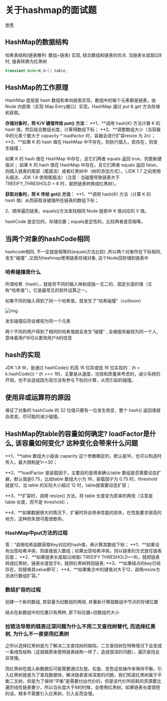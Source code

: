 # 关于hashmap的面试题

<!--more-->

[参考](https://mp.weixin.qq.com/s?__biz=MzUzMjUzMzI0NA==&mid=2247487731&idx=1&sn=56fef38cf9a5a24c2e4a094741e6827b&chksm=fab08a60cdc70376b522bef1fba393a5838366e0a8f69a1e108078154d4f26e449acfcd96670&mpshare=1&scene=23&srcid=1101hEDU9RcunrNBYtEocZyL&sharer_sharetime=1635764681900&sharer_shareid=8898e746b0f249ecdba4fe363392aada#rd)

## HashMap的数据结构

哈希表结构(链表散列: 数组+链表) 实现, 结合数组和链表的优点. 当链表长度超过8时, 链表转换为红黑树 

```java
transient Node<K,V>[] table;
```

## HashMap的工作原理

HashMap 底层是 hash 数组和单向链表实现，数组中的每个元素都是链表，由 Node 内部类（实现 Map.Entry接口）实现，HashMap 通过 put & get 方法存储和获取。

**存储对象时，将 K/V 键值传给 put() 方法：**
**1、**调用 hash(K) 方法计算 K 的 hash 值，然后结合数组长度，计算得数组下标；
**2、**调整数组大小（当容器中的元素个数大于 capacity * loadfactor 时，容器会进行扩容resize 为 2n）；
**3、**如果 K 的 hash 值在 HashMap 中不存在，则执行插入，若存在，则发生碰撞；

如果 K 的 hash 值在 HashMap 中存在，且它们两者 equals 返回 true，则更新键值对；
如果 K 的 hash 值在 HashMap 中存在，且它们两者 equals 返回 false，则插入链表的尾部（尾插法）或者红黑树中（树的添加方式）。（JDK 1.7 之前使用头插法、JDK 1.8 使用尾插法）（注意：当碰撞导致链表大于 TREEIFY_THRESHOLD = 8 时，就把链表转换成红黑树）。

**获取对象时，将 K 传给 get() 方法：**
**1、**调用 hash(K) 方法（计算 K 的 hash 值）从而获取该键值所在链表的数组下标；

2、顺序遍历链表，equals()方法查找相同 Node 链表中 K 值对应的 V 值。

hashCode 是定位的，存储位置；equals是定性的，比较两者是否相等。

## 当两个对象的hashCode相同

hashcode相同, 不一定就是相等的(equals方法比较) ,所以两个对象所在下标相同, 发生"碰撞" ,又因为hashmap使用链表存储对象, 这个Node回存储到链表中

### 哈希碰撞是什么

所谓哈希（hash），就是将不同的输入映射成独一无二的、固定长度的值（又称"哈希值"）。它是最常见的软件运算之一。

如果不同的输入得到了同一个哈希值，就发生了"哈希碰撞"（collision）

![img](../images/HashMap/bg2018090510.png)

发生碰撞后将会被视为同一个元素

两个不同的用户得到了相同的哈希值就会发生"碰撞" , 会被服务器视为同一个人, 意味着用户B可以更改用户A的信息

## hash的实现

JDK 1.8 中，是通过 hashCode() 的高 16 位异或低 16 位实现的：(h = k.hashCode()) ^ (h >>> 16)，主要是从速度，功效和质量来考虑的，减少系统的开销，也不会造成因为高位没有参与下标的计算，从而引起的碰撞。

## 使用异或运算符的原因

保证了对象的 hashCode 的 32 位值只要有一位发生改变，整个 hash() 返回值就会改变。尽可能的减少碰撞。

## HashMap的table的容量如何确定? loadFactor是什么, 该容量如何变化? 这种变化会带来什么问题

**1、**table 数组大小是由 capacity 这个参数确定的，默认是16，也可以构造时传入，最大限制是1<<30；

**2、**loadFactor 是装载因子，主要目的是用来确认table 数组是否需要动态扩展，默认值是0.75，比如table 数组大小为 16，装载因子为 0.75 时，threshold 就是12，当 table 的实际大小超过 12 时，table就需要动态扩容；

**3、**扩容时，调用 resize() 方法，将 table 长度变为原来的两倍（注意是 table 长度，而不是 threshold）；

**4、**如果数据很大的情况下，扩展时将会带来性能的损失，在性能要求很高的地方，这种损失很可能很致命。

### HashMap中put方法的过程

答：“调用哈希函数获取Key对应的hash值，再计算其数组下标；
**1、**如果没有出现哈希冲突，则直接放入数组；如果出现哈希冲突，则以链表的方式放在链表后面；
**2、**如果链表长度超过阀值( TREEIFY THRESHOLD==8)，就把链表转成红黑树，链表长度低于6，就把红黑树转回链表;
**3、**如果结点的key已经存在，则替换其value即可；
**4、**如果集合中的键值对大于12，调用resize方法进行数组扩容。”

### 数组扩容的过程

创建一个新的数组, 其容量为旧数组的两倍, 并重新计算就数组中节点的存储位置

结点在新数组中的位置只有两种, 原下标位置+旧数组的大小 

### 拉链法导致的链表过深问题为什么不用二叉查找树替代, 而选择红黑树, 为什么不一直使用红黑树

之所以选择红黑树是为了解决二叉查找树的缺陷，二叉查找树在特殊情况下会变成一条线性结构（这就跟原来使用链表结构一样了，造成很深的问题），遍历查找会非常慢。

而红黑树在插入新数据后可能需要通过左旋，右旋、变色这些操作来保持平衡，引入红黑树就是为了查找数据快，解决链表查询深度的问题，我们知道红黑树属于平衡二叉树，但是为了保持“平衡”是需要付出代价的，但是该代价所损耗的资源要比遍历线性链表要少，所以当长度大于8的时候，会使用红黑树，如果链表长度很短的话，根本不需要引入红黑树，引入反而会慢。
